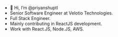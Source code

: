 - 👋 Hi, I’m @priyanshuptl
- Senior Software Engineer at Velotio Technologies.
- Full Stack Engineer.
- Mainly contributing in ReactJS development.
- Work with React.JS, Node.JS, AWS.

<!---
priyanshuptl/priyanshuptl is a ✨ special ✨ repository because its `README.md` (this file) appears on your GitHub profile.
You can click the Preview link to take a look at your changes.
--->

